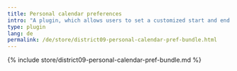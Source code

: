 ```yaml
---
title: Personal calendar preferences
intro: "A plugin, which allows users to set a customized start and end time for the calendar display in their personal preferences."
type: plugin
lang: de
permalink: /de/store/district09-personal-calendar-pref-bundle.html
---
```


{% include store/district09-personal-calendar-pref-bundle.md %}
